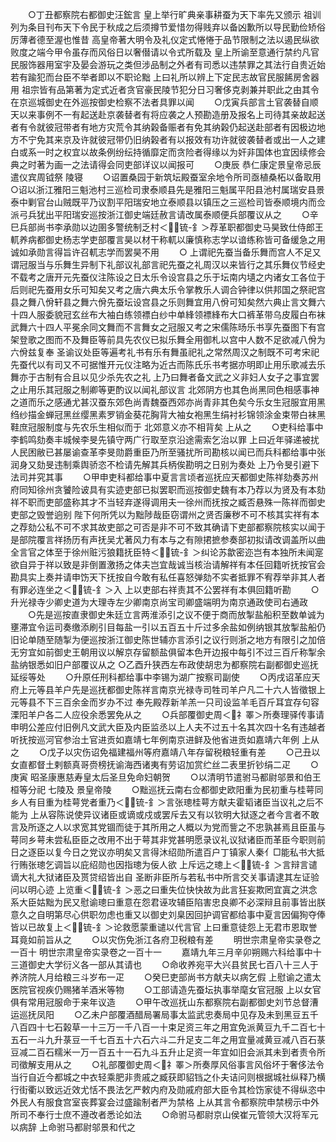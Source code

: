 <!-- { "loadSidebar": true } -->
　　○丁丑都察院右都御史汪鋐言  皇上举行旷典亲事耕蚕为天下率先又颁示  祖训列为条目刊布天下令民于秋成之后须撙节爱惜勿得贱弃以备凶歉所以导民勤俭矫俗厉薄者德至渥也惟昔  高皇帝著大明令及礼仪定式惓惓于品节限制之法以遏民纵欲败度之端今甲令虽存而风俗日以奢僣请以令式所载及  皇上所谕至意通行禁约凡官民服饰器用室宇及晏会游玩之类但涉品制之外者有司悉以违禁罪之其法行自贵近始若有踰犯而台臣不举者即以不职论黜  上曰礼所以辨上下定民志故官民服餙房舍器用  祖宗皆有品第著为定式近者贪官豪民陵节犯分日习奢侈克剥兼并职此之由其令在京巡城御史在外巡按御史检察不法者具罪以闻
　　○戊寅兵部言土官袭替自顺天以来事例不一有起送赴京袭替者有将应袭之人预勘造册及报名上司待其亲故起送者有令就彼冠带者有地方灾荒令其纳榖备赈者有免其纳榖仍起送赴部者有因极边地方不宁免其来京及许就彼冠带仍旧纳榖者有以报效有功许就彼袭替者或出一人之建白或系一时之权宜以故条例纷纭持循靡定而贪险者得缘以为奸非国体也宜因续修会典之时著为画一之法请得会同吏部详议以闻报可
　　○庚辰  恭仁康定景皇帝忌辰遣仪宾周钺祭  陵寝
　　○诏置桑园于新筑坛殿蚕室余地令所司亟植桑柘以备取用
○诏以浙江雅阳三魁池村三巡检司隶泰顺县先是雅阳三魁属平阳县池村属瑞安县景泰中剿官台山贼既平乃议割平阳瑞安地立泰顺县以镇压之三巡检司皆泰顺境内而佥派弓兵犹出平阳瑞安巡按浙江御史端廷赦言请改属泰顺便兵部覆议从之
　　○辛巳兵部尚书李承勋以边圉多警统制乏村＜锍-釒＞荐革职都御史马昊致仕侍郎王軏养病都御史杨志学吏部覆言昊以材干称軏以廉慎称志学以谙练称皆可备缓急之用诚如承勋言得旨许召軏志学而罢昊不用
　　○  上谓祀先蚕当备乐舞而宫人不足又谓冠服当与乐舞生异制下礼部议礼部言祀先蚕之礼周汉以来皆行之其乐舞仪节经史不载考之唐开元先蚕仪注陈设之日太乐令设宫县之乐于坛南内壝之内诸女工各位于后则祀先蚕用女乐可知矣又考之唐六典太乐令掌教乐人调合钟律以供邦国之祭祀宫县之舞八佾轩县之舞六佾先蚕坛设宫县之乐则舞宜用八佾可知矣然六典止言文舞六十四人服委貌冠玄丝布大袖白练领褾白纱中单綘领褾綘布大口裤革带乌皮履白布袜武舞六十四人平冕余同文舞而不言舞女之冠服又考之宋儒陈旸乐书享先蚕图下有宫架登歌之图而不及舞臣等前具先农仪已拟乐舞全用御札以宫中人数不足欲减八佾为六佾兹复奉  圣谕议处臣等遍考礼书有乐有舞虽祀礼之常然周汉之制既不可考宋祀先蚕代以有司又不可据惟开元仪注略为近古而陈氏乐书考据亦明即止用乐歌减去乐舞亦于古制有合且以见少杀先农之礼  上乃曰舞者备文武之义非妇人女子之事宜罢之止用乐其冠服之制卿等更酌议以闻礼部议言  北郊阴方也其色尚黑同色相感事神之道而乐之感通尤甚汉蚕东郊色尚青魏蚕西郊亦尚青非其色矣今乐女生冠服宜用黑绉纱描金蝉冠黑丝缨黑素罗销金葵花胸背大袖女袍黑生绢衬衫锦领涂金束带白袜黑鞋庶冠服制度与先农乐生相似而于  北郊意义亦不相背矣  上从之
　　○吏科给事中李鹤鸣劾奏丰城候李旻先镇守两广行取至京沿途需索乞治以罪  上曰近年驿递被扰人民困敝已甚屡谕查革李旻勋爵重臣乃所至骚扰所司勘核以闻已而兵科都给事中张润身又劾旻违制乘舆骄恣不检请先解其兵柄俟勘明之日别为奏处  上乃令旻引避下法司并究其事
　　○甲申吏科都给事中夏言言顷者巡抚应天都御史陈祥劾奏苏州府同知徐州贪饕险诐具有实迹吏部已拟罢职而巡按御史魏有本乃荐以为贤及有本劾祥不职而吏部盛称其才不当轻弃遂得调用夫一徐州而抚按之臧否悬殊一陈祥而御史吏部之毁誉逈别  陛下何所凭以为黜陟哉臣窃谓州之贤否廉秽不可不核其实祥有本之荐劾公私不可不求其故吏部之可否是非不可不致其确请下吏部都察院核实以闻于是部院覆言祥扬历有声抚吴尤著风力有本与之有隙捃摭参奏部初拟请改调盖所以曲全言官之体至于徐州赃污狼籍抚臣特＜锍-釒＞纠论苏歙密迩岂有本独所未闻寔欲自异于祥以致是非倒置激扬之体夫岂宜哉诚当核治请解祥有本任回籍听抚按官会勘具实上奏并请申饬天下抚按自今敢有私任喜怒弹劾不实者抵罪不宥荐举非其人者有罪必连坐之＜锍-釒＞入  上以吏部右祥责其不公罢祥有本俱回籍听勘
　　○升光禄寺少卿史道为大理寺左少卿南京尚宝司卿盛端明为南京通政使司右通政
　　○先是巡按直隶御史朱廷立言两淮添引之议不便于商而放掣盐船积至数单诚为壅滞宜令运司奏缴添刷引目每盐一引以五百五十斤过多余盐如例纳银其放掣盐船仍旧论单随至随掣为便巡按浙江御史陈世辅亦言添引之议行则浙之地方有限引之加倍无穷宜如前御史王朝用议以解京存留额盐俱留本色开边报中每引不过三百斤称掣余盐纳银悉如旧户部覆议从之
○乙酉升狭西左布政使胡忠为都察院右副都御史巡抚延绥等处
　　○升原任刑科都给事中李锡为湖广按察司副使
　　○丙戌诏革应天府上元等县羊户先是巡抚都御史陈祥言南京光禄寺司牲司羊户凡二十六人皆徵银上元等县不下三百余金而岁办不过  奉先殿荐新羊羔一只司设监羊毛百斤耳宜存句容溧阳羊户各二人应役余悉罢免从之
　　○兵部覆御史周＜礻睪＞所奏理驿传事请申明公差应付旧例凡文武大臣及内臣监丞以上人夫不过五十名其次四十名有违越者听抚按巡河官参治土官进贡如嘉靖七年例南京进鲜及他省进贡如嘉靖六年例  上从之
　　○戊子以灾伤诏免福建福州等府嘉靖八年存留税粮轻重有差
　　○己丑以女直都督土剌额真哥赍榜抚谕海西诸夷有劳诏加赏纻丝二表里折钞绢二疋
　　○庚寅  昭圣康惠慈寿皇太后圣旦免命妇朝贺
　　○以清明节遣驸马都尉邬景和伯王桓等分祀  七陵及  景皇帝陵
　　○黜巡抚云南右佥都御史欧阳重为民初重与桂萼同乡人有目重为桂萼党者重乃＜锍-釒＞言张璁桂萼方献夫霍韬诸臣当议礼之后不能为  上从容陈说使异议诸臣或谪或戍或罢斥去又有以钦明大狱逐之者今言者不敢言及所逐之人以求宽其党锢而徒于其所用之人概以为党而訾之不忠孰甚焉且臣虽与萼同乡萼未尝私臣臣之改用不出于萼其非党甚明愿录议礼议狱诸臣而革臣今职则前日之逐臣以复今日之党议亦明矣又言得沐绍勋所遣百户丁镇家人秦亻□能私书大抵行贿张璁乞调旨以庇绍勋也因指璁为佞人欲  上斥远之璁上＜锍-釒＞言辩言谴谪大礼大狱诸臣及贳贷绍皆出自  圣断非臣所与若私书中所言交关事请逮其左证验问以明心迹  上览重＜锍-釒＞恶之曰重失位快快故为此言狂妄欺罔宜寘之洪念系大臣姑黜为民又慰谕璁曰重意在怨君诬攻辅臣陷害忠良卿不必深辩且前事皆出朕意久之自明第尽心供职勿虑也重又以御史刘臬因回护调官都给事中夏言因偏狥夺俸皆以已故复上＜锍-釒＞论救愿蒙重谴以代言官  上曰重意徒怨上无君市恩取誉耳竟如前旨从之
　　○以灾伤免浙江各府卫税粮有差
　　明世宗肃皇帝实录卷之一百十
明世宗肃皇帝实录卷之一百十一
　　嘉靖九年三月辛卯朔赐六科给事中十三道御史大学衍义各一部从其请也
　　○命收养宛平大兴县贫民七百八十三人于养济院人月给粮三斗岁布一疋
　　○癸巳吏部尚书方献夫以病乞假  上慰谕之遣太医院官视疾仍赐猪羊酒米等物
　　○工部请造先蚕坛执事举麾女官冠服  上以女官俱有常用冠服命于来年议造
　　○甲午改巡抚山东都察院右副都御史刘节总督漕运巡抚凤阳
　　○乙未户部覆酒醋局署局事太监武忠奏局中见存及未到黑豆五千八百四十七石榖草一十三万一千八百一十束足资三年之用宜免派黄豆九千二百七十五石一斗九升菉豆一千七百五十六石六斗二升足支二年之用宜量减黄豆减八百石菉豆减二百石糯米一万一百五十一石九斗五升止足资一年宜如旧会派其未到者责令所司徵解支用从之
　　○礼部覆御史周＜礻睪＞所奏厚风俗事言风俗坏于奢侈法令当行自近今都城之中衣轻乘肥非贵戚之臧获即貂铛之仆夫诘问则根据城社纵释乃横行街衢以致远近效尤恬不畏法乞严敕内府及勋戚府部大臣令其检饬家徒不得纵恣中外民人有服食宫室丧葬宴会过盛踰制者严为禁格  上从其言令都察院申禁榜示中外所司不奉行士庶不遵改者悉论如法
　　○命驸马都尉京山侯崔元管领大汉将军元以病辞  上命驸马都尉邬景和代之
